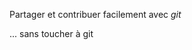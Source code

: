 
<div class="has-text-centered">

  <p class="is-size-4 has-text-weight-bold mb-2">
    Partager et contribuer facilement avec <i>git</i>
  </p>

  <p class="is-italic">
    ... sans toucher à git
  </p>

</div>

<!-- GITRIBUTE - contribute with GIT ...but without minding it-->
<!--  ... but without having to use Github or Gitlab  -->
